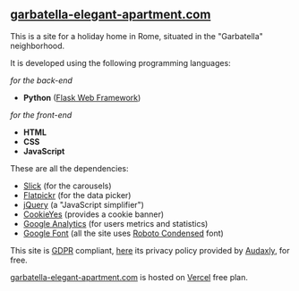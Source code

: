 ## [garbatella-elegant-apartment.com](https://www.garbatella-elegant-apartment.com/)

This is a site for a holiday home in Rome, situated in the "Garbatella" neighborhood.

It is developed using the following programming languages:

*for the back-end*

- **Python** ([Flask Web Framework](https://flask.palletsprojects.com/en/3.0.x/))

*for the front-end*

- **HTML**
- **CSS**
- **JavaScript**

These are all the dependencies:

- [Slick](https://kenwheeler.github.io/slick/) (for the carousels)
- [Flatpickr](https://flatpickr.js.org/) (for the data picker)
- [jQuery](https://jquery.com/) (a "JavaScript simplifier")
- [CookieYes](https://www.cookieyes.com/) (provides a cookie banner)
- [Google Analytics](https://marketingplatform.google.com/intl/it/about/analytics/) (for users metrics and statistics)
- [Google Font](https://fonts.google.com/) (all the site uses [Roboto Condensed](https://fonts.google.com/specimen/Roboto+Condensed?query=roboto+conde) font)

This site is [GDPR](https://en.wikipedia.org/wiki/General_Data_Protection_Regulation) compliant, [here](https://audaxly.com/privacy-policy?code=ln3hbi9fqw5k6r) its privacy policy provided by [Audaxly](https://audaxly.com/), for free.

[garbatella-elegant-apartment.com](https://www.garbatella-elegant-apartment.com/) is hosted on [Vercel](https://vercel.com/) free plan.